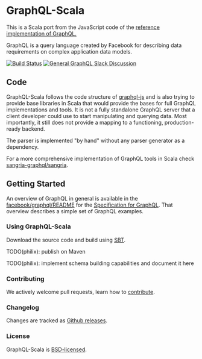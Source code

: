 # GraphQL-Scala

This is a Scala port from the JavaScript code of the [reference implementation
of GraphQL.](http://github.com/graphql/graphql-js)

GraphQL is a query language created by Facebook for describing data requirements
on complex application data models.

[![Build Status](https://travis-ci.org/philix/graphql-scala.svg)](https://travis-ci.org/philix/graphql-scala)
[![General GraphQL Slack Discussion](https://graphql-slack.herokuapp.com/badge.svg)](https://graphql-slack.herokuapp.com/)

## Code

GraphQL-Scala follows the code structure of
[graphql-js](http://github.com/graphql/graphql-js) and is also trying to provide
base libraries in Scala that would provide the bases for full GraphQL
implementations and tools. It is not a fully standalone GraphQL server that a
client developer could use to start manipulating and querying data. Most
importantly, it still does not provide a mapping to a functioning,
production-ready backend.

The parser is implemented "by hand" without any parser generator as a
dependency.

For a more comprehensive implementation of GraphQL tools in Scala check
[sangria-graphql/sangria](https://github.com/sangria-graphql/sangria).

## Getting Started

An overview of GraphQL in general is available in the
[facebook/graphql/README](https://github.com/facebook/graphql/blob/master/README.md)
for the
[Specification for GraphQL](https://github.com/facebook/graphql). That overview
describes a simple set of GraphQL examples.

### Using GraphQL-Scala

Download the source code and build using [SBT](http://www.scala-sbt.org/).

TODO(philix): publish on Maven

TODO(philix): implement schema building capabilities and document it here

### Contributing

We actively welcome pull requests, learn how to
[contribute](https://github.com/philix/graphql-scala/blob/master/CONTRIBUTING.md).

### Changelog

Changes are tracked as [Github releases](https://github.com/philix/graphql-scala/releases).

### License

GraphQL-Scala is [BSD-licensed](https://github.com/philix/graphql-scala/blob/master/LICENSE).

